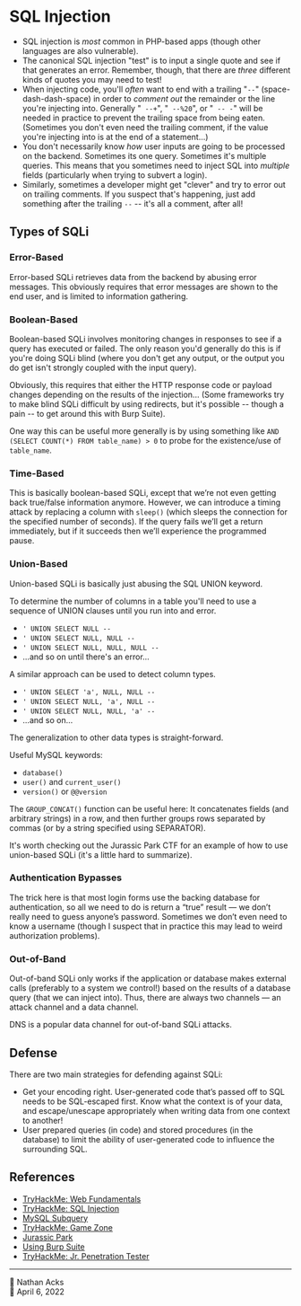 # SQL Injection

* SQL injection is *most* common in PHP-based apps (though other languages are also vulnerable).
* The canonical SQL injection "test" is to input a single quote and see if that generates an error. Remember, though, that there are *three* different kinds of quotes you may need to test!
* When injecting code, you'll *often* want to end with a trailing "` -- `" (space-dash-dash-space) in order to *comment out* the remainder or the line you're injecting into. Generally "` --+`", "` --%20`", or "` -- -`" will be needed in practice to prevent the trailing space from being eaten. (Sometimes you don't even need the trailing comment, if the value you're injecting into is at the end of a statement...)
* You don't necessarily know *how* user inputs are going to be processed on the backend. Sometimes its one query. Sometimes it's multiple queries. This means that you sometimes need to inject SQL into *multiple* fields (particularly when trying to subvert a login).
* Similarly, sometimes a developer might get "clever" and try to error out on trailing comments. If you suspect that's happening, just add something after the trailing ` -- ` -- it's all a comment, after all!

## Types of SQLi

### Error-Based

Error-based SQLi retrieves data from the backend by abusing error messages. This obviously requires that error messages are shown to the end user, and is limited to information gathering.

### Boolean-Based

Boolean-based SQLi involves monitoring changes in responses to see if a query has executed or failed. The only reason you'd generally do this is if you're doing SQLi blind (where you don't get any output, or the output you do get isn't strongly coupled with the input query).

Obviously, this requires that either the HTTP response code or payload changes depending on the results of the injection... (Some frameworks try to make blind SQLi difficult by using redirects, but it's possible -- though a pain -- to get around this with Burp Suite).

One way this can be useful more generally is by using something like `AND (SELECT COUNT(*) FROM table_name) > 0` to probe for the existence/use of `table_name`.

### Time-Based

This is basically boolean-based SQLi, except that we’re not even getting back true/false information anymore. However, we can introduce a timing attack by replacing a column with `sleep()` (which sleeps the connection for the specified number of seconds). If the query fails we’ll get a return immediately, but if it succeeds then we’ll experience the programmed pause.

### Union-Based

Union-based SQLi is basically just abusing the SQL UNION keyword.

To determine the number of columns in a table you'll need to use a sequence of UNION clauses until you run into and error.

* `' UNION SELECT NULL -- `
* `' UNION SELECT NULL, NULL -- `
* `' UNION SELECT NULL, NULL, NULL -- `
* ...and so on until there's an error...

A similar approach can be used to detect column types.

* `' UNION SELECT 'a', NULL, NULL -- `
* `' UNION SELECT NULL, 'a', NULL -- `
* `' UNION SELECT NULL, NULL, 'a' -- `
* ...and so on...

The generalization to other data types is straight-forward.

Useful MySQL keywords:

* `database()`
* `user()` and `current_user()`
* `version()` or `@@version`

The `GROUP_CONCAT()` function can be useful here: It concatenates fields (and arbitrary strings) in a row, and then further groups rows separated by commas (or by a string specified using SEPARATOR).

It's worth checking out the Jurassic Park CTF for an example of how to use union-based SQLi (it's a little hard to summarize).

### Authentication Bypasses

The trick here is that most login forms use the backing database for authentication, so all we need to do is return a “true” result — we don’t really need to guess anyone’s password. Sometimes we don’t even need to know a username (though I suspect that in practice this may lead to weird authorization problems).

### Out-of-Band

Out-of-band SQLi only works if the application or database makes external calls (preferably to a system we control!) based on the results of a database query (that we can inject into). Thus, there are always two channels — an attack channel and a data channel.

DNS is a popular data channel for out-of-band SQLi attacks.

## Defense

There are two main strategies for defending against SQLi:

* Get your encoding right. User-generated code that’s passed off to SQL needs to be SQL-escaped first. Know what the context is of your data, and escape/unescape appropriately when writing data from one context to another!
* User prepared queries (in code) and stored procedures (in the database) to limit the ability of user-generated code to influence the surrounding SQL.

## References

* [TryHackMe: Web Fundamentals](tryhackme-web-fundamentals.md)
* [TryHackMe: SQL Injection](tryhackme-sql-injection.md)
* [MySQL Subquery](https://www.mysqltutorial.org/mysql-subquery/)
* [TryHackMe: Game Zone](tryhackme-game-zone.md)
* [Jurassic Park](tryhackme-jurassic-park.md)
* [Using Burp Suite](burp-suite.md)
* [TryHackMe: Jr. Penetration Tester](tryhackme-jr-penetration-tester.md)

- - - -

<span aria-hidden="true">👤</span> Nathan Acks  
<span aria-hidden="true">📅</span> April 6, 2022

